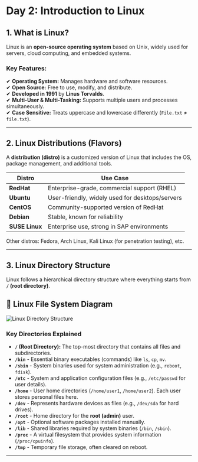 # Day 2: Introduction to Linux  

## 1. What is Linux?  
Linux is an **open-source operating system** based on Unix, widely used for servers, cloud computing, and embedded systems.

### Key Features:  
✔ **Operating System:** Manages hardware and software resources.  
✔ **Open Source:** Free to use, modify, and distribute.  
✔ **Developed in 1991** by **Linus Torvalds**.  
✔ **Multi-User & Multi-Tasking:** Supports multiple users and processes simultaneously.  
✔ **Case Sensitive:** Treats uppercase and lowercase differently (`File.txt` ≠ `file.txt`).

---

## 2. Linux Distributions (Flavors)  
A **distribution (distro)** is a customized version of Linux that includes the OS, package management, and additional tools.

| **Distro**   | **Use Case**                                      |
|-------------|--------------------------------------------------|
| **RedHat**  | Enterprise-grade, commercial support (RHEL)      |
| **Ubuntu**  | User-friendly, widely used for desktops/servers  |
| **CentOS**  | Community-supported version of RedHat           |
| **Debian**  | Stable, known for reliability                   |
| **SUSE Linux** | Enterprise use, strong in SAP environments  |

Other distros: Fedora, Arch Linux, Kali Linux (for penetration testing), etc.

---

## 3. Linux Directory Structure  
Linux follows a hierarchical directory structure where everything starts from **`/` (root directory)**.


## 📌 Linux File System Diagram
![Linux Directory Structure](https://media.geeksforgeeks.org/wp-content/uploads/20210501124411/dir.png)




### **Key Directories Explained**
- **`/` (Root Directory):** The top-most directory that contains all files and subdirectories.  
- **`/bin`** - Essential binary executables (commands) like `ls`, `cp`, `mv`.  
- **`/sbin`** - System binaries used for system administration (e.g., `reboot`, `fdisk`).  
- **`/etc`** - System and application configuration files (e.g., `/etc/passwd` for user details).  
- **`/home`** - User home directories (`/home/user1`, `/home/user2`). Each user stores personal files here.  
- **`/dev`** - Represents hardware devices as files (e.g., `/dev/sda` for hard drives).  
- **`/root`** - Home directory for the **root (admin)** user.  
- **`/opt`** - Optional software packages installed manually.  
- **`/lib`** - Shared libraries required by system binaries (`/bin`, `/sbin`).  
- **`/proc`** - A virtual filesystem that provides system information (`/proc/cpuinfo`).  
- **`/tmp`** - Temporary file storage, often cleared on reboot.  

---





